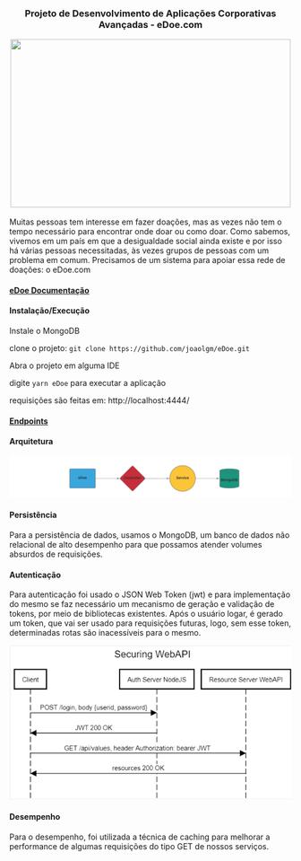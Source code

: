 <h3 align="center">
  Projeto de Desenvolvimento de Aplicações Corporativas Avançadas - eDoe.com
</h3>

<p align="center">
  <img src="https://lh3.googleusercontent.com/CialLrx1z-gxQBFmWHV_Bz-qy35TFjYHm7SC34IulYqkUQDmRc6glIpNHstyYu0C61-D-ILjk1VppH3Q54Ws54fmdo4fEl7gK24lMd_dx1J40JZjBM75Yh1Ru30SXksJPB2GgbAa" width="500" height="300">
</p>

  Muitas pessoas tem interesse em fazer doações, mas as vezes não tem o tempo necessário para encontrar onde doar ou como doar. Como sabemos, vivemos em um país em que a desigualdade social ainda existe e por isso há várias pessoas necessitadas, às vezes grupos de pessoas com um problema em comum. Precisamos de um sistema para apoiar essa rede de doações: o eDoe.com

<h4>
  <a href="https://docs.google.com/document/d/e/2PACX-1vST2TI5lDbtMlv8rhFYJkYnrfgqzyWDv6DDvvAajz3_KK4tAs_UnAbYdI6oeMQA6jEHo5HwUAatHmd8/pub">eDoe Documentação</a>
</h4>

<h4>
  Instalação/Execução
</h4>

Instale o MongoDB

clone o projeto: `git clone https://github.com/joaolgm/eDoe.git`

Abra o projeto em alguma IDE

digite `yarn eDoe` para executar a aplicação

requisições são feitas em: http://localhost:4444/

<h4>
  <a href="https://documenter.getpostman.com/view/4908896/SVfRsn2M?version=latest&fbclid=IwAR1tJNO4vDDTmAAe3c6LMkTsHYphsdLvD12vG53fn3q2A7Z8tiP8I-klOiY">
    Endpoints
  </a>
  
</h4>

<h4>
  Arquitetura
</h4>

<p align="center">
  <img src="https://raw.githubusercontent.com/joaolgm/eDoe/master/eDoe.png">
</p>

<h4>
  Persistência
</h4>

Para a persistência de dados, usamos o MongoDB, um banco de dados não relacional de alto desempenho para que possamos atender volumes absurdos de requisições.

<h4>
  Autenticação
</h4>

Para autenticação foi usado o JSON Web Token (jwt) e para implementação do mesmo se faz necessário um mecanismo de geração e validação de tokens, por meio de bibliotecas existentes.
 Após o usuário logar, é gerado um token, que vai ser usado para requisições futuras, logo, sem esse token, determinadas rotas são inacessíveis para o mesmo.


<p align="center">
  <img src="https://raw.githubusercontent.com/joaolgm/eDoe/master/jwt.png">
</p>
<h4>
  Desempenho
</h4>

Para o desempenho, foi utilizada a técnica de caching para melhorar a performance de algumas requisições do tipo GET de nossos serviços.
